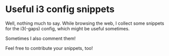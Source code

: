 # Useful i3 config snippets

Well, nothing much to say. While browsing the web, I collect some snippets for the i3(-gaps) config, which might be useful sometimes.

Sometimes I also comment them!

Feel free to contribute your snippets, too!
